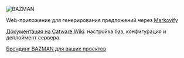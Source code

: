 ![BAZMAN](https://files.iwbz.ru/Old%20mirror%20data/files/Design/concepts/catweird/BAZMAN-Branding/BAZMAN-head.png)

Web-приложение для генерирования предложений через [Markovify](https://github.com/jsvine/markovify)

[Документация на Catware Wiki](https://w.ctw.re/index.php/BAZMAN): настройка баз, конфигурация и деплоймент сервера. 

[Брендинг BAZMAN для ваших проектов](https://files.ctw.re/https://files.iwbz.ru/Old%20mirror%20data/files/Design/concepts/catweird/BAZMAN-Branding/)

